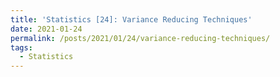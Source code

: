 ```yaml
---
title: 'Statistics [24]: Variance Reducing Techniques'
date: 2021-01-24
permalink: /posts/2021/01/24/variance-reducing-techniques/
tags:
  - Statistics
---
```

